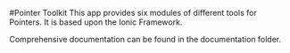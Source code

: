 #Pointer Toolkit
This app provides six modules of different tools for Pointers. It is based upon the Ionic Framework.

Comprehensive documentation can be found in the documentation folder.
